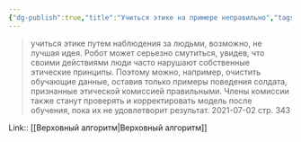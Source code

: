 ```yaml
---
{"dg-publish":true,"title":"Учиться этике на примере неправильно","tags":["quotes"],"date":"2021-07-02T22:13:00+04:00","permalink":"/quotes/202107022213/","dgHomeLink":false,"dgPassFrontmatter":true}
---
```



> учиться этике путем наблюдения за людьми, возможно, не лучшая идея. Робот может серьезно смутиться, увидев, что своими действиями люди часто нарушают собственные этические принципы. Поэтому можно, например, очистить обучающие данные, оставив только примеры поведения солдата, признанные этической комиссией правильными. Члены комиссии также станут проверять и корректировать модель после обучения, пока их не удовлетворит результат.
	2021-07-02 стр. 343

Link:: [[Верховный алгоритм|Верховный алгоритм]]

